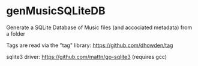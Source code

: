# genMusicSQLiteDB
Generate a SQLite Database of Music files (and accociated metadata) from a folder

Tags are read via the "tag" library: https://github.com/dhowden/tag

sqlite3 driver: https://github.com/mattn/go-sqlite3 (requires gcc)
